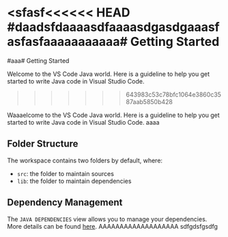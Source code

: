 <sfasf<<<<<< HEAD
#daadsfdaaaasdfaaaasdgasdgaaasfasfasfaaaaaaaaaaa# Getting Started
=======
#aaa# Getting Started

Welcome to the VS Code Java world. Here is a guideline to help you get started to write Java code in Visual Studio Code.
>>>>>>> 643983c53c78bfc1064e3860c3587aab5850b428

Waaaelcome to the VS Code Java world. Here is a guideline to help you get started to write Java code in Visual Studio Code.
aaaa
## Folder Structure

The workspace contains two folders by default, where:

- `src`: the folder to maintain sources
- `lib`: the folder to maintain dependencies

## Dependency Management

The `JAVA DEPENDENCIES` view allows you to manage your dependencies. More details can be found [here](https://github.com/microsoft/vscode-java-pack/blob/master/release-notes/v0.9.0.md#work-with-jar-files-directly). AAAAAAAAAAAAAAAAAAA sdfgdsfgsdfg
